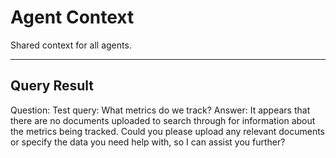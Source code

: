 # Agent Context

Shared context for all agents.


---

## Query Result

Question: Test query: What metrics do we track?
Answer: It appears that there are no documents uploaded to search through for information about the metrics being tracked. Could you please upload any relevant documents or specify the data you need help with, so I can assist you further?
